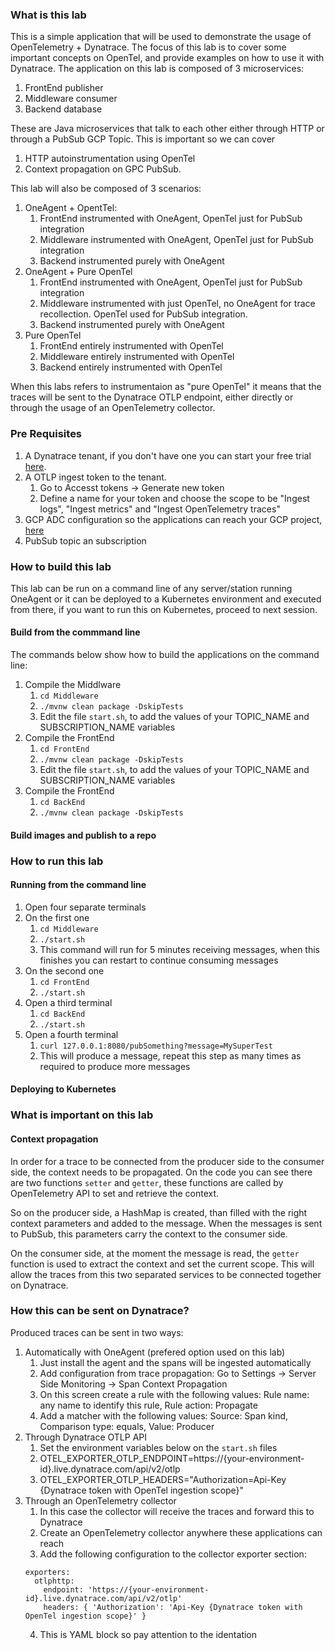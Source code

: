 ### What is this lab

This is a simple application that will be used to demonstrate the usage of OpenTelemetry + Dynatrace. The focus of this lab is to cover some important concepts on OpenTel, and provide examples on how to use it with Dynatrace.
The application on this lab is composed of 3 microservices:
1. FrontEnd publisher
2. Middleware consumer
3. Backend database

These are Java microservices that talk to each other either through HTTP or through a PubSub GCP Topic. This is important so we can cover
1. HTTP autoinstrumentation using OpenTel
2. Context propagation on GPC PubSub.

This lab will also be composed of 3 scenarios:
1. OneAgent + OpentTel:
    1. FrontEnd instrumented with OneAgent, OpenTel just for PubSub integration
    2. Middleware instrumented with OneAgent, OpenTel just for PubSub integration
    3. Backend instrumented purely with OneAgent
2. OneAgent + Pure OpenTel
    1. FrontEnd instrumented with OneAgent, OpenTel just for PubSub integration
    2. Middleware instrumented with just OpenTel, no OneAgent for trace recollection. OpenTel used for PubSub integration.
    3. Backend instrumented purely with OneAgent
3. Pure OpenTel
    1. FrontEnd entirely instrumented with OpenTel
    2. Middleware entirely instrumented with OpenTel
    3. Backend entirely instrumented with OpenTel
    
When this labs refers to instrumentaion as "pure OpenTel" it means that the traces will be sent to the Dynatrace OTLP endpoint, either directly or through the usage of an OpenTelemetry collector.

### Pre Requisites

1. A Dynatrace tenant, if you don't have one you can start your free trial [here](https://www.dynatrace.com/trial).
2. A OTLP ingest token to the tenant.
    1. Go to Accesst tokens -> Generate new token
    2. Define a name for your token and choose the scope to be "Ingest logs", "Ingest metrics" and "Ingest OpenTelemetry traces"
3. GCP ADC configuration so the applications can reach your GCP project, [here](https://cloud.google.com/docs/authentication/application-default-credentials)
4. PubSub topic an subscription

### How to build this lab

This lab can be run on a command line of any server/station running OneAgent or it can be deployed to a Kubernetes environment and executed from there, if you want to run this on Kubernetes, proceed to next session.

#### Build from the commmand line

The commands below show how to build the applications on the command line:

1. Compile the Middlware
    1. ```cd Middleware```
    2. ```./mvnw clean package -DskipTests```
    3. Edit the file `start.sh`, to add the values of your TOPIC_NAME and SUBSCRIPTION_NAME variables
2. Compile the FrontEnd
    1. ```cd FrontEnd```
    2. ```./mvnw clean package -DskipTests```
    3. Edit the file `start.sh`, to add the values of your TOPIC_NAME and SUBSCRIPTION_NAME variables
3. Compile the FrontEnd
    1. ```cd BackEnd```
    2. ```./mvnw clean package -DskipTests```

#### Build images and publish to a repo

<TODO>

### How to run this lab

#### Running from the command line

1. Open four separate terminals
2. On the first one
    1. ```cd Middleware```
    2. ```./start.sh```
    3. This command will run for 5 minutes receiving messages, when this finishes you can restart to continue consuming messages
3. On the second one
    1. ```cd FrontEnd```
    2. ```./start.sh```
4. Open a third terminal
    1. ```cd BackEnd```
    2. ```./start.sh```
4. Open a fourth terminal
    1. ```curl 127.0.0.1:8080/pubSomething?message=MySuperTest```
    2. This will produce a message, repeat this step as many times as required to produce more messages

#### Deploying to Kubernetes

<TODO>

### What is important on this lab

#### Context propagation

In order for a trace to be connected from the producer side to the consumer side, the context needs to be propagated. On the code you can see there are two functions ```setter``` and ```getter```, these functions are called by OpenTelemetry API to set and retrieve the context.

So on the producer side, a HashMap is created, than filled with the right context parameters and added to the message. When the messages is sent to PubSub, this parameters carry the context to the consumer side.

On the consumer side, at the moment the message is read, the ```getter``` function is used to extract the context and set the current scope. This will allow the traces from this two separated services to be connected together on Dynatrace.

### How this can be sent on Dynatrace? 

Produced traces can be sent in two ways:

1. Automatically with OneAgent (prefered option used on this lab)
    1. Just install the agent and the spans will be ingested automatically
    2. Add configuration from trace propagation: Go to Settings -> Server Side Monitoring -> Span Context Propagation
    3. On this screen create a rule with the following values: Rule name: any name to identify this rule, Rule action: Propagate
    4. Add a matcher with the following values: Source: Span kind, Comparison type: equals, Value: Producer
2. Through Dynatrace OTLP API
    1. Set the environment variables below on the `start.sh` files
    2. OTEL_EXPORTER_OTLP_ENDPOINT=https://{your-environment-id}.live.dynatrace.com/api/v2/otlp
    3. OTEL_EXPORTER_OTLP_HEADERS="Authorization=Api-Key {Dynatrace token with OpenTel ingestion scope}"
3. Through an OpenTelemetry collector
    1. In this case the collector will receive the traces and forward this to Dynatrace
    2. Create an OpenTelemetry collector anywhere these applications can reach
    3. Add the following configuration to the collector exporter section:
    ```
    exporters:
      otlphttp:
        endpoint: 'https://{your-environment-id}.live.dynatrace.com/api/v2/otlp'
        headers: { 'Authorization': 'Api-Key {Dynatrace token with OpenTel ingestion scope}' }
    ```
    4. This is YAML block so pay attention to the identation
 